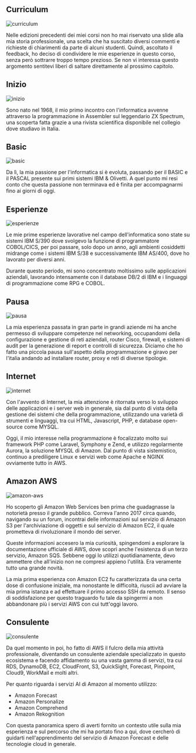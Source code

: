## Curriculum

![curriculum](../images/it-amazon-forecast-01-02-001.jpg)

Nelle edizioni precedenti dei miei corsi non ho mai riservato una slide alla mia storia professionale, una scelta che ha suscitato diversi commenti e richieste di chiarimenti da parte di alcuni studenti.
Quindi, ascoltato il feedback, ho deciso di condividere le mie esperienze in questo corso, senza però sottrarre troppo tempo prezioso. Se non vi interessa questo argomento sentitevi liberi di saltare direttamente al prossimo capitolo.

## Inizio

![inizio](../images/it-amazon-forecast-01-02-002.jpg)

Sono nato nel 1968, il mio primo incontro con l'informatica avvenne attraverso la programmazione in Assembler sul leggendario ZX Spectrum, una scoperta fatta grazie a una rivista scientifica disponibile nel collegio dove studiavo in Italia.

## Basic

![basic](../images/it-amazon-forecast-01-02-003.jpg)

Da lì, la mia passione per l'informatica si è evoluta, passando per il BASIC e il PASCAL presente sui primi sistemi IBM & Olivetti. A quel punto mi resi conto che questa passione non terminava ed è finita per accompagnarmi fino ai giorni di oggi.

## Esperienze

![esperienze](../images/it-amazon-forecast-01-02-004.jpg)

Le mie prime esperienze lavorative nel campo dell'informatica sono state su sistemi IBM S/390 dove svolgevo la funzione di programmatore COBOL/CICS, per poi passare, solo dopo un anno, agli ambienti cosiddetti midrange come i sistemi IBM S/38 e successivamente IBM AS/400, dove ho lavorato per diversi anni.

Durante questo periodo, mi sono concentrato moltissimo sulle applicazioni aziendali, lavorando intensamente con il database DB/2 di IBM e i linguaggi di programmazione come RPG e COBOL.

## Pausa

![pausa](../images/it-amazon-forecast-01-02-005.jpg)

La mia esperienza passata in gran parte in grandi aziende mi ha anche permesso di sviluppare competenze nel networking, occupandomi della configurazione e gestione di reti aziendali, router Cisco, firewall, e sistemi di audit per la generazione di report e controlli di sicurezza.
Diciamo che ho fatto una piccola pausa sull'aspetto della programmazione e giravo per l'italia andando ad installare router, proxy e reti di diverse tipologie.

## Internet

![internet](../images/it-amazon-forecast-01-02-006.jpg)

Con l'avvento di Internet, la mia attenzione è ritornata verso lo sviluppo delle applicazioni e i server web in generale, sia dal punto di vista della gestione dei sistemi che della programmazione, utilizzando una varietà di strumenti e linguaggi, tra cui HTML, Javascript, PHP, e database open-source come MYSQL.

Oggi, il mio interesse nella programmazione è focalizzato molto sui framework PHP come Laravel, Symphony e Zend, e utilizzo regolarmente Aurora, la soluzione MYSQL di Amazon. Dal punto di vista sistemistico, continuo a prediligere Linux e servizi web come Apache e NGINX ovviamente tutto in AWS.

## Amazon AWS

![amazon-aws](../images/it-amazon-forecast-01-02-007.jpg)

Ho scoperto gli Amazon Web Services ben prima che guadagnasse la notorietà presso il grande pubblico. Correva l'anno 2017 circa quando, navigando su un forum, incontrai delle informazioni sul servizio di Amazon S3 per l'archiviazione di oggetti e sul servizio di Amazon EC2, il quale prometteva di rivoluzionare il mondo dei server.

Queste informazioni accesero la mia curiosità, spingendomi a esplorare la documentazione ufficiale di AWS, dove scoprì anche l'esistenza di un terzo servizio, Amazon SQS. Sebbene oggi lo utilizzi quotidianamente, devo ammettere che all'inizio non ne compresi appieno l'utilità. Era veramente tutto una grande novità.

La mia prima esperienza con Amazon EC2 fu caratterizzata da una certa dose di confusione iniziale, ma nonostante le difficoltà, riuscii ad avviare la mia prima istanza e ad effettuare il primo accesso SSH da remoto. Il senso di soddisfazione per questo traguardo fu tale da spingermi a non abbandonare più i servizi AWS con cui tutt'oggi lavoro.

## Consulente

![consulente](../images/it-amazon-forecast-01-02-008.jpg)

Da quel momento in poi, ho fatto di AWS il fulcro della mia attività professionale, diventando un consulente aziendale specializzato in questo ecosistema e facendo affidamento su una vasta gamma di servizi, tra cui RDS, DynamoDB, EC2, CloudFront, S3, QuickSight, Forecast, Pinpoint, Cloud9, WorkMail e molti altri.

Per quanto riguarda i servizi AI di Amazon al momento utilizzo:

- Amazon Forecast
- Amazon Personalize
- Amazon Comprehend
- Amazon Rekognition

Con questa panoramica spero di averti fornito un contesto utile sulla mia esperienza e sul percorso che mi ha portato fino a qui, dove cercherò di guidarti nell'apprendimento del servizio di Amazon Forecast e delle tecnologie cloud in generale.